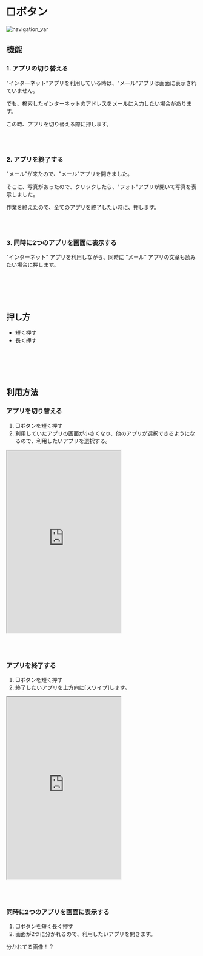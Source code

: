 # □ボタン

![navigation_var](http://drive.google.com/uc?export=view&id=1N65V2xlXvFlJ8l3DiL0AIqw1XeLnnPbJ)

## 機能

### 1. アプリの切り替える

"インターネット"アプリを利用している時は、"メール"アプリは画面に表示されていません。

でも、検索したインターネットのアドレスをメールに入力したい場合があります。

この時、アプリを切り替える際に押します。

<br><br>

### 2. アプリを終了する

"メール"が来たので、"メール"アプリを開きました。

そこに、写真があったので、クリックしたら、"フォト"アプリが開いて写真を表示しました。

作業を終えたので、全てのアプリを終了したい時に、押します。

<br><br>

### 3. 同時に2つのアプリを画面に表示する

"インターネット" アプリを利用しながら、同時に "メール" アプリの文章も読みたい場合に押します。


<br><br><br><br>

## 押し方

  * 短く押す
  * 長く押す


<br><br><br><br>

## 利用方法

### アプリを切り替える

  1. □ボタンを短く押す
  2. 利用していたアプリの画面が小さくなり、他のアプリが選択できるようになるので、利用したいアプリを選択する。

<iframe src="https://drive.google.com/file/d/1pQFgc1CaPq5ye4rWsRyhTVF6Tzvp90xh" height="480"></iframe>

<br><br>

### アプリを終了する

  1. □ボタンを短く押す
  2. 終了したいアプリを上方向に[スワイプ]します。

<iframe src="https://drive.google.com/file/d/1Znfp5xym7XsROduG8N8z0J7Bxv7hcLB1" height="480"></iframe>

<br><br>

### 同時に2つのアプリを画面に表示する

  1. □ボタンを短く長く押す
  2. 画面が2つに分かれるので、利用したいアプリを開きます。

[]()分かれてる画像！？



<!--
タップ
ダブルタップ
ロングタップ
スワイプ
フリック
タッチアンドホールド
ドラッグ
ピンチアウト
ピンチイン
https://www.youtube.com/watch?v=2c5j6ZJ7Vb4
  -->
